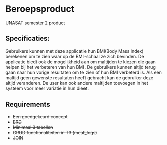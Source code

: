 # Beroepsproduct
UNASAT semester 2 product

## Specificaties: 
Gebruikers kunnen met deze applicatie hun BMI(Body Mass Index) berekenen om te zien waar op de BMI-schaal ze zich bevinden.
De applicatie biedt ook de mogelijkheid aan om maltijden te kiezen die gaan helpen bij het verbeteren van hun BMI. 
De gebruikers kunnen altijd terug gaan naar hun vorige resultaten om te zien of hun BMI verbeterd is. 
Als een maltijd geen gewenste resultaten heeft gebracht kan de gebruiker deze altijd veranderen. 
De user kan ook andere maltijden toevoegen in het systeem voor meer variatie in hun dieet. 


## Requirements
* ~~Een goedgekeurd concept~~
* ~~ERD~~
* ~~Minimaal 3 tabellen~~
* ~~CRUD functionaliteiten in T3 (meal_logs)~~
* ~~JOIN~~
